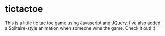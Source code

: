# tictactoe

This is a little tic tac toe game using Javascript and JQuery. 
I've also added a Solitaire-style animation when someone wins the game.
Check it out! :) 
